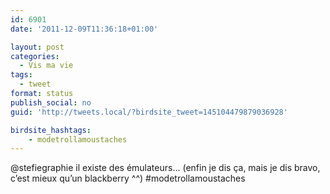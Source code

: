 ```yaml
---
id: 6901
date: '2011-12-09T11:36:18+01:00'

layout: post
categories:
  - Vis ma vie
tags:
  - tweet
format: status
publish_social: no
guid: 'http://tweets.local/?birdsite_tweet=145104479879036928'

birdsite_hashtags:
    - modetrollamoustaches
---
```


@stefiegraphie il existe des émulateurs… (enfin je dis ça, mais je dis bravo, c’est mieux qu’un blackberry ^^) #modetrollamoustaches
